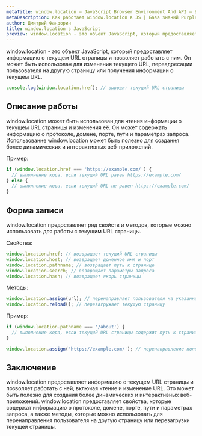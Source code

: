 ```yaml
---
metaTitle: window.location – JavaScript Browser Environment And API – Браузерное окружение и API в JS
metaDescription: Как работает window.location в JS | База знаний PurpleSchool
author: Дмитрий Фандорин
title: window.location в JavaScript
preview: window.location - это объект JavaScript, который предоставляет информацию о текущем URL страницы и позволяет работать с ним...
---
```


window.location - это объект JavaScript, который предоставляет информацию о текущем URL страницы и позволяет работать с ним. Он может быть использован для изменения текущего URL, переадресации пользователя на другую страницу или получения информации о текущем URL.

```javascript
console.log(window.location.href); // выводит текущий URL страницы
```

## Описание работы
window.location может быть использован для чтения информации о текущем URL страницы и изменения её. Он может содержать информацию о протоколе, домене, порте, пути и параметрах запроса. Использование window.location может быть полезно для создания более динамических и интерактивных веб-приложений.

Пример:

```javascript
if (window.location.href === 'https://example.com/') {
  // выполнение кода, если текущий URL равен https://example.com/
} else {
  // выполнение кода, если текущий URL не равен https://example.com/
}
```

## Форма записи
window.location предоставляет ряд свойств и методов, которые можно использовать для работы с текущим URL страницы.

Свойства:

```javascript
window.location.href; // возвращает текущий URL страницы
window.location.host; // возвращает доменное имя и порт
window.location.pathname; // возвращает путь к странице
window.location.search; // возвращает параметры запроса
window.location.hash; // возвращает якорь страницы
```

Методы:

```javascript
window.location.assign(url); // перенаправляет пользователя на указанный URL
window.location.reload(); // перезагружает текущую страницу
```

Пример:

```javascript
if (window.location.pathname === '/about') {
  // выполнение кода, если текущий URL страницы содержит путь к странице "О нас"
}

window.location.assign('https://example.com/'); // перенаправление пользователя на указанный URL
```

## Заключение
window.location предоставляет информацию о текущем URL страницы и позволяет работать с ней, включая чтение и изменение URL. Это может быть полезно для создания более динамических и интерактивных веб-приложений. window.location предоставляет свойства, которые содержат информацию о протоколе, домене, порте, пути и параметрах запроса, а также методы, которые можно использовать для перенаправления пользователя на другую страницу или перезагрузки текущей страницы.